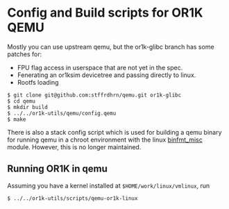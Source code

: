# Config and Build scripts for OR1K QEMU

Mostly you can use upstream qemu, but the or1k-glibc
branch has some patches for:

- FPU flag access in userspace that are not yet in the spec.
- Fenerating an or1ksim devicetree and passing directly to linux.
- Rootfs loading

```
$ git clone git@github.com:stffrdhrn/qemu.git or1k-glibc
$ cd qemu
$ mkdir build
$ ../../or1k-utils/qemu/config.qemu
$ make
```

There is also a stack config script which is used for building a qemu binary for
running qemu in a chroot environment with the linux
[binfmt_misc](https://en.wikipedia.org/wiki/Binfmt_misc) module.  However, this
is no longer maintained.

## Running OR1K in qemu

Assuming you have a kernel installed at `$HOME/work/linux/vmlinux`, run

```
$ ../../or1k-utils/scripts/qemu-or1k-linux
```

